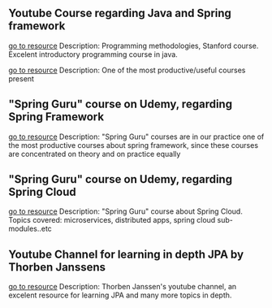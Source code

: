 ## Youtube Course regarding Java and Spring framework
[go to resource](https://www.youtube.com/watch?v=KkMDCCdjyW8&list=PL84A56BC7F4A1F852&ab_channel=Stanford)
	Description: Programming methodologies, Stanford course. Excelent introductory programming course in java.

[go to resource](https://www.youtube.com/channel/UC0z3MpVGrpSZzClXrYcZBfw)
	Description: One of the most productive/useful courses present

## "Spring Guru" course on Udemy, regarding Spring Framework
[go to resource](https://www.udemy.com/course/spring-framework-5-beginner-to-guru/)
	Description: "Spring Guru" courses are in our practice one of the most productive courses about spring framework, since these courses are concentrated on theory and on practice equally

## "Spring Guru" course on Udemy, regarding Spring Cloud
[go to resource](https://www.udemy.com/course/spring-boot-microservices-with-spring-cloud-beginner-to-guru/)
	Description: "Spring Guru" course about Spring Cloud. Topics covered: microservices, distributed apps, spring cloud sub-modules..etc

## Youtube Channel for learning in depth JPA by Thorben Janssens
[go to resource](https://www.youtube.com/channel/UCYeDPubBiFCZXIOgGYoyADw)
	Description: Thorben Janssen's youtube channel, an excelent resource for learning JPA and many more topics in depth.
